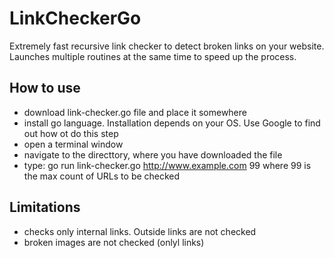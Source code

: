 # LinkCheckerGo
Extremely fast recursive link checker to detect broken links on your website. Launches multiple routines at the same time to speed up the process.

## How to use
- download link-checker.go file and place it somewhere
- install go language. Installation depends on your OS. Use Google to find out how ot do this step
- open a terminal window
- navigate to the directtory, where you have downloaded the file
- type: go run link-checker.go http://www.example.com 99 where 99 is the max count of URLs to be checked

## Limitations
- checks only internal links. Outside links are not checked
- broken images are not checked (onlyl links)
